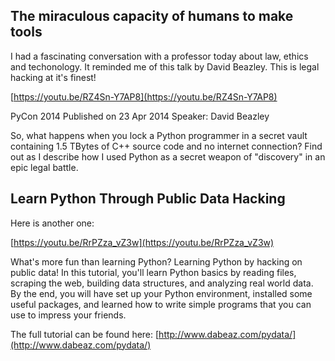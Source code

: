 ## The miraculous capacity of humans to make tools

I had a fascinating conversation with a professor today about law, ethics and techonology.  It reminded me of this talk by David Beazley.  This is legal hacking at it's finest!

[https://youtu.be/RZ4Sn-Y7AP8](https://youtu.be/RZ4Sn-Y7AP8)

PyCon 2014
Published on 23 Apr 2014
Speaker: David Beazley

So, what happens when you lock a Python programmer in a secret vault containing 1.5 TBytes of C++ source code and no internet connection? 
Find out as I describe how I used Python as a secret weapon of "discovery" in an epic legal battle.

## Learn Python Through Public Data Hacking

Here is another one:

[https://youtu.be/RrPZza_vZ3w](https://youtu.be/RrPZza_vZ3w)

What's more fun than learning Python? Learning Python by hacking on public data! In this tutorial, you'll learn Python basics by reading files, scraping the web, building data structures, and analyzing real world data. By the end, you will have set up your Python environment, installed some useful packages, and learned how to write simple programs that you can use to impress your friends.

The full tutorial can be found here:  [http://www.dabeaz.com/pydata/](http://www.dabeaz.com/pydata/)
